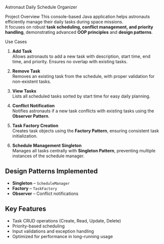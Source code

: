 Astronaut Daily Schedule Organizer

 Project Overview
This console-based Java application helps astronauts efficiently manage their daily tasks during space missions.  
It focuses on robust **task scheduling, conflict management, and priority handling**, demonstrating advanced **OOP principles** and **design patterns**.

 Use Cases

1. **Add Task**  
   Allows astronauts to add a new task with description, start time, end time, and priority. Ensures no overlap with existing tasks.

2. **Remove Task**  
   Removes an existing task from the schedule, with proper validation for non-existent tasks.

3. **View Tasks**  
   Lists all scheduled tasks sorted by start time for easy daily planning.

4. **Conflict Notification**  
   Notifies astronauts if a new task conflicts with existing tasks using the **Observer Pattern**.

5. **Task Factory Creation**  
   Creates task objects using the **Factory Pattern**, ensuring consistent task initialization.

6. **Schedule Management Singleton**  
   Manages all tasks centrally with **Singleton Pattern**, preventing multiple instances of the schedule manager.

## Design Patterns Implemented
- **Singleton** – `ScheduleManager`  
- **Factory** – `TaskFactory`  
- **Observer** – Conflict notifications  

## Key Features
- Task CRUD operations (Create, Read, Update, Delete)  
- Priority-based scheduling  
- Input validations and exception handling  
- Optimized for performance in long-running usage  

